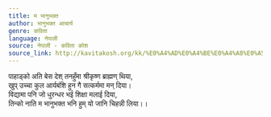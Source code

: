 ```yaml
---
title: म भानुभक्त
author: भानुभक्त आचार्य
genre: कविता
language: नेपाली
source: नेपाली - कविता कोश
source_link: http://kavitakosh.org/kk/%E0%A4%AD%E0%A4%BE%E0%A4%A8%E0%A5%81%E0%A4%AD%E0%A4%95%E0%A5%8D%E0%A4%A4_%E0%A4%86%E0%A4%9A%E0%A4%BE%E0%A4%B0%E0%A5%8D%E0%A4%AF
---
```


पाहाड्को अति बेस देश् तनहुँमा श्रीकृष्ण ब्राह्मण् थिया,  
खुप् उच्चा कुल आर्यबंशि हुन गै सत्कर्ममा मन् दिया।  
विद्यामा पनि जो धुरन्धर भई शिक्षा मलाई दिया,  
तिन्को नाति म भानुभक्त भनि हुम् यो जानि चिहन्नी लिया।।
